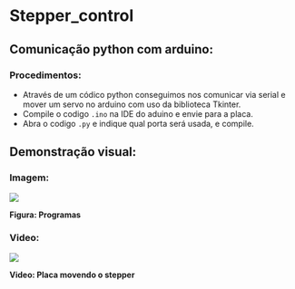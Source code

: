 # Stepper_control

## Comunicação python com arduino:

### Procedimentos:

- Através de um códico python conseguimos nos comunicar via serial e mover um servo no arduino com uso da biblioteca Tkinter.
- Compile o codigo `.ino` na IDE do aduino e envie para a placa.
- Abra o codigo `.py` e indique qual porta será usada, e compile.

## Demonstração visual:

### Imagem:

![](files/print_program.png)

**Figura: Programas**

### Video:

![](files/gif_servo.gif)

**Video: Placa movendo o stepper**
